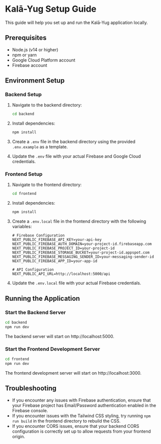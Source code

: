 # Kalā-Yug Setup Guide

This guide will help you set up and run the Kalā-Yug application locally.

## Prerequisites

- Node.js (v14 or higher)
- npm or yarn
- Google Cloud Platform account
- Firebase account

## Environment Setup

### Backend Setup

1. Navigate to the backend directory:
   ```bash
   cd backend
   ```

2. Install dependencies:
   ```bash
   npm install
   ```

3. Create a `.env` file in the backend directory using the provided `.env.example` as a template.

4. Update the `.env` file with your actual Firebase and Google Cloud credentials.

### Frontend Setup

1. Navigate to the frontend directory:
   ```bash
   cd frontend
   ```

2. Install dependencies:
   ```bash
   npm install
   ```

3. Create a `.env.local` file in the frontend directory with the following variables:
   ```
   # Firebase Configuration
   NEXT_PUBLIC_FIREBASE_API_KEY=your-api-key
   NEXT_PUBLIC_FIREBASE_AUTH_DOMAIN=your-project-id.firebaseapp.com
   NEXT_PUBLIC_FIREBASE_PROJECT_ID=your-project-id
   NEXT_PUBLIC_FIREBASE_STORAGE_BUCKET=your-project-id.appspot.com
   NEXT_PUBLIC_FIREBASE_MESSAGING_SENDER_ID=your-messaging-sender-id
   NEXT_PUBLIC_FIREBASE_APP_ID=your-app-id

   # API Configuration
   NEXT_PUBLIC_API_URL=http://localhost:5000/api
   ```

4. Update the `.env.local` file with your actual Firebase credentials.

## Running the Application

### Start the Backend Server

```bash
cd backend
npm run dev
```

The backend server will start on http://localhost:5000.

### Start the Frontend Development Server

```bash
cd frontend
npm run dev
```

The frontend development server will start on http://localhost:3000.

## Troubleshooting

- If you encounter any issues with Firebase authentication, ensure that your Firebase project has Email/Password authentication enabled in the Firebase console.
- If you encounter issues with the Tailwind CSS styling, try running `npm run build` in the frontend directory to rebuild the CSS.
- If you encounter CORS issues, ensure that your backend CORS configuration is correctly set up to allow requests from your frontend origin.